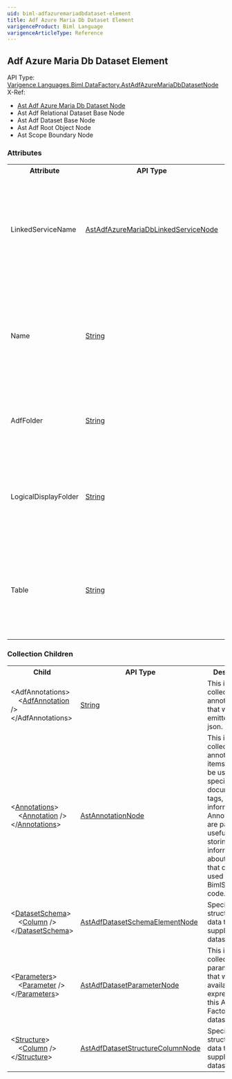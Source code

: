 ```yaml
---
uid: biml-adfazuremariadbdataset-element
title: Adf Azure Maria Db Dataset Element
varigenceProduct: Biml Language
varigenceArticleType: Reference
---
```

## Adf Azure Maria Db Dataset Element<div class="AssemblyInfoGroup"><div class="CrossReferenceGroup"><div class="CrossReferenceHeader">API Type:</div><div class="CrossReferenceValue"><a href="../api-reference/Varigence.Languages.Biml.DataFactory.AstAdfAzureMariaDbDatasetNode.html">Varigence.Languages.Biml.DataFactory.AstAdfAzureMariaDbDatasetNode</a></div></div><div class="CrossReferenceGroup"><div class="CrossReferenceHeader">X-Ref:</div><ul class="xrefRow"><li><a class='xref' href ="Varigence.Languages.Biml.DataFactory.AstAdfAzureMariaDbDatasetNode.html">Ast Adf Azure Maria Db Dataset Node</a></li><li><span>Ast Adf Relational Dataset Base Node</span></li><li><span>Ast Adf Dataset Base Node</span></li><li><span>Ast Adf Root Object Node</span></li><li><span>Ast Scope Boundary Node</span></li></ul></div></div><div class="AttributeGroup"><h3>Attributes</h3><table id="AttributeList" class="AttributeList"><tbody><tr><th class="AttributeNameColumnHeader">Attribute</th><th class="AttributeTypeColumnHeader">API Type</th><th class="AttributeDefaultColumnHeader">Default</th><th class="AttributeSummaryColumnHeader">Description</th></tr><tr class="ad0"><td class="AttributeName">LinkedServiceName</td><td class="AttributeType"><a href="../api-reference/Varigence.Languages.Biml.DataFactory.AstAdfAzureMariaDbLinkedServiceNode.html">AstAdfAzureMariaDbLinkedServiceNode</a></td><td class="AttributeDefault">&nbsp;</td><td class="AttributeSummary"><div class ="SummaryItem">Specifies a reference to the AzureMariaDb linked service that will supply the data. This is a required reference to an existing definiton.</div></td></tr><tr class="ad1"><td class="AttributeName">Name</td><td class="AttributeType"><a href="https://msdn.microsoft.com/en-us/library/System.String.aspx">String</a></td><td class="AttributeDefault">&nbsp;</td><td class="AttributeSummary"><div class ="SummaryItem">Specifies the name of the object.  This name can be used to reference this object from anywhere else in the program. This is a required property</div></td></tr><tr class="ad0"><td class="AttributeName">AdfFolder</td><td class="AttributeType"><a href="https://msdn.microsoft.com/en-us/library/System.String.aspx">String</a></td><td class="AttributeDefault">&nbsp;</td><td class="AttributeSummary"><div class ="SummaryItem">Specifies the name of the folder within the ADF file structure that this asset resides. </div></td></tr><tr class="ad1"><td class="AttributeName">LogicalDisplayFolder</td><td class="AttributeType"><a href="https://msdn.microsoft.com/en-us/library/System.String.aspx">String</a></td><td class="AttributeDefault">&nbsp;</td><td class="AttributeSummary"><div class ="SummaryItem">Specifies a path that should be used for organizing the tree display of this object in the Logical View in BimlStudio. </div></td></tr><tr class="ad0"><td class="AttributeName">Table</td><td class="AttributeType"><a href="https://msdn.microsoft.com/en-us/library/System.String.aspx">String</a></td><td class="AttributeDefault">&nbsp;</td><td class="AttributeSummary"><div class ="SummaryItem">Specifies the name of the table from which to load data. This is a required field if a query is not specified in the associated activity. </div></td></tr></tbody></table></div><div class="ChildGroup">### Collection Children<table id="ChildList" class="ChildList"><tbody><tr><th class="ChildNameColumnHeader">Child</th><th class="ChildTypeColumnHeader">API Type</th><th class="ChildSummaryColumnHeader">Description</th></tr><tr class="cd0"><td class="ChildName"><span class="punc">&lt;</span>AdfAnnotations<span class="punc">&gt;</span><br />&nbsp;&nbsp;&nbsp;&nbsp;<span class="punc">&lt;</span><a href=https://msdn.microsoft.com/en-us/library/System.String.aspx">AdfAnnotation</a> <span class="punc">/&gt;</span><br /><span class="punc">&lt;/</span>AdfAnnotations<span class="punc">&gt;</span></td><td class="ChildType"><a href="https://msdn.microsoft.com/en-us/library/System.String.aspx">String</a></td><td class="ChildSummary"><div class ="SummaryItem">This is the collection of annotations that will be emitted in the json. </div></td></tr><tr class="cd1"><td class="ChildName"><span class="punc">&lt;</span><a href=Varigence.Languages.Biml.AstNode_Annotations.html">Annotations</a><span class="punc">&gt;</span><br />&nbsp;&nbsp;&nbsp;&nbsp;<span class="punc">&lt;</span><a href=Varigence.Languages.Biml.AstAnnotationNode.html">Annotation</a> <span class="punc">/&gt;</span><br /><span class="punc">&lt;/</span><a href=Varigence.Languages.Biml.AstNode_Annotations.html">Annotations</a><span class="punc">&gt;</span></td><td class="ChildType"><a href="../api-reference/Varigence.Languages.Biml.AstAnnotationNode.html">AstAnnotationNode</a></td><td class="ChildSummary"><div class ="SummaryItem">This is a collection of annotation items that can be used to specify documentation, tags, or other information.  Annotations are particularly useful for storing information about nodes that can be used by BimlScript code. </div></td></tr><tr class="cd0"><td class="ChildName"><span class="punc">&lt;</span><a href=Varigence.Languages.Biml.DataFactory.AstAdfDatasetBaseNode_DatasetSchema.html">DatasetSchema</a><span class="punc">&gt;</span><br />&nbsp;&nbsp;&nbsp;&nbsp;<span class="punc">&lt;</span><a href=Varigence.Languages.Biml.DataFactory.AstAdfDatasetSchemaElementNode.html">Column</a> <span class="punc">/&gt;</span><br /><span class="punc">&lt;/</span><a href=Varigence.Languages.Biml.DataFactory.AstAdfDatasetBaseNode_DatasetSchema.html">DatasetSchema</a><span class="punc">&gt;</span></td><td class="ChildType"><a href="../api-reference/Varigence.Languages.Biml.DataFactory.AstAdfDatasetSchemaElementNode.html">AstAdfDatasetSchemaElementNode</a></td><td class="ChildSummary"><div class ="SummaryItem">Specifies the structure of the data that is supplied by the dataset. </div></td></tr><tr class="cd1"><td class="ChildName"><span class="punc">&lt;</span><a href=Varigence.Languages.Biml.DataFactory.AstAdfDatasetBaseNode_Parameters.html">Parameters</a><span class="punc">&gt;</span><br />&nbsp;&nbsp;&nbsp;&nbsp;<span class="punc">&lt;</span><a href=Varigence.Languages.Biml.DataFactory.AstAdfDatasetParameterNode.html">Parameter</a> <span class="punc">/&gt;</span><br /><span class="punc">&lt;/</span><a href=Varigence.Languages.Biml.DataFactory.AstAdfDatasetBaseNode_Parameters.html">Parameters</a><span class="punc">&gt;</span></td><td class="ChildType"><a href="../api-reference/Varigence.Languages.Biml.DataFactory.AstAdfDatasetParameterNode.html">AstAdfDatasetParameterNode</a></td><td class="ChildSummary"><div class ="SummaryItem">This is the collection of parameters that will be available to expressions in this Azure Data Factory dataset. </div></td></tr><tr class="cd0"><td class="ChildName"><span class="punc">&lt;</span><a href=Varigence.Languages.Biml.DataFactory.AstAdfDatasetBaseNode_Structure.html">Structure</a><span class="punc">&gt;</span><br />&nbsp;&nbsp;&nbsp;&nbsp;<span class="punc">&lt;</span><a href=Varigence.Languages.Biml.DataFactory.AstAdfDatasetStructureColumnNode.html">Column</a> <span class="punc">/&gt;</span><br /><span class="punc">&lt;/</span><a href=Varigence.Languages.Biml.DataFactory.AstAdfDatasetBaseNode_Structure.html">Structure</a><span class="punc">&gt;</span></td><td class="ChildType"><a href="../api-reference/Varigence.Languages.Biml.DataFactory.AstAdfDatasetStructureColumnNode.html">AstAdfDatasetStructureColumnNode</a></td><td class="ChildSummary"><div class ="SummaryItem">Specifies the structure of the data that is supplied by the dataset. </div></td></tr></tbody></table></div>